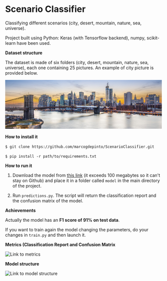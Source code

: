 # Scenario Classifier

Classifying different scenarios (city, desert, mountain, nature, sea, universe).

Project built using Python: Keras (with Tensorflow backend), numpy, scikit-learn have been used.

**Dataset structure**

The dataset is made of six folders (city, desert, mountain, nature, sea, universe), each one containing 25 pictures. An example of city picture is provided below.

![Link to example picture](https://github.com/marcogdepinto/ScenarioClassifier/blob/master/examples/2.GettyImages-187703420.jpg)

**How to install it**

```$ git clone https://github.com/marcogdepinto/ScenarioClassifier.git```

```$ pip install -r path/to/requirements.txt```

**How to run it**

1) Download the model from [this link](https://drive.google.com/open?id=1jPDQcqQeh7r-_yQgn9jJzc8yVXEOgkvk) (it exceeds 100 megabytes so it can't stay on Github) and place it in a folder called ```model``` in the main directory of the project.

2) Run ```predictions.py```. The script will return the classification report and the confusion matrix of the model. 

**Achievements**

Actually the model has an **F1 score of 91% on test data**.

If you want to train again the model changing the parameters, do your changes in ```train.py``` and then launch it.

**Metrics (Classification Report and Confusion Matrix**

![Link to metrics](https://github.com/marcogdepinto/ScenarioClassifier/blob/master/metrics/metrics.png)

**Model structure**

![Link to model structure](https://github.com/marcogdepinto/ScenarioClassifier/blob/master/model.png)

